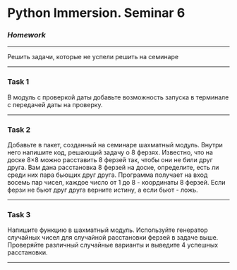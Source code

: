 # Python Immersion. Seminar 6
### *Homework*

---
Решить задачи, которые не успели решить
на семинаре  


---
### Task 1
В модуль с проверкой даты добавьте возможность запуска в терминале 
с передачей даты на проверку.

---
### Task 2
Добавьте в пакет, созданный на семинаре шахматный модуль. 
Внутри него напишите код, решающий задачу о 8 ферзях. 
Известно, что на доске 8×8 можно расставить 8 ферзей так, 
чтобы они не били друг друга. Вам дана расстановка 8 ферзей на доске, 
определите, есть ли среди них пара бьющих друг друга. 
Программа получает на вход восемь пар чисел, 
каждое число от 1 до 8 - координаты 8 ферзей. 
Если ферзи не бьют друг друга верните истину, а если бьют - ложь.

---


### Task 3
Напишите функцию в шахматный модуль. 
Используйте генератор случайных чисел 
для случайной расстановки ферзей в задаче выше.
Проверяйте различный случайные варианты 
и выведите 4 успешных расстановки.

---
